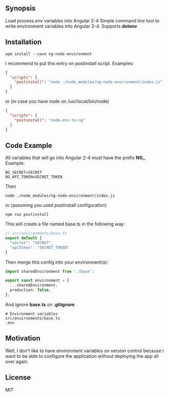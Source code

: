 ## Synopsis

Load process.env variables into Angular 2-4
Simple command line tool to write environment variables into Angular 2-4.
Supports **dotenv**

## Installation

```shell
npm install --save ng-node-environment
```

I recommend to put this entry on postinstall script. 
Examples:

```json
{
  "scripts": {
    "postinstall": "node ./node_modules/ng-node-environment/index.js"
  }
}
```

or (in case you have node on /usr/local/bin/node)

```json
{
  "scripts": {
    "postinstall": "node-env-to-ng"
  }
}
```

## Code Example

All variables that will go into Angular 2-4 must have the prefix **NG_**.
Example:

```shell
NG_SECRET=SECRET
NG_API_TOKEN=SECRET_TOKEN
```

Then
```
node ./node_modules/ng-node-environment/index.js
```

or (assuming you used postinstall configuration)

```
npm run postinstall
```

This will create a file named base.ts in the following way:

```typescript
// src/environments/base.ts
export default {
  "secret": "SECRET",
  "apiToken": "SECRET_TOKEN"
}
```

Then merge this config into your environment(s):

```typescript
import sharedEnvironment from './base';

export const environment = {
  ...sharedEnvironment,
  production: false,
};
```

And ignore **base.ts** on **.gitignore**

```text
# Environment variables
src/environments/base.ts
.env
```

## Motivation

Well, I don't like to have environment variables on version control because
I want to be able to configure the application without deploying the app all 
over again.

## License

MIT
